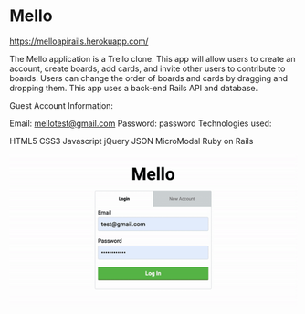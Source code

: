 # Mello
https://melloapirails.herokuapp.com/


The Mello application is a Trello clone. This app will allow users to create an account, create boards, add cards, and invite other users to contribute to boards. Users can change the order of boards and cards by dragging and dropping them. This app uses a back-end Rails API and database.

Guest Account Information:

Email: mellotest@gmail.com Password: password Technologies used:

HTML5 CSS3 Javascript jQuery JSON MicroModal Ruby on Rails

![Image description](/mello.gif)
